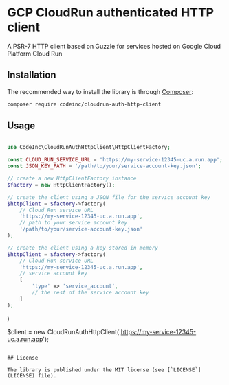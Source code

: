 # GCP CloudRun authenticated HTTP client

A PSR-7 HTTP client based on Guzzle for services hosted on Google Cloud Platform Cloud Run

## Installation

The recommended way to install the library is through [Composer](http://getcomposer.org):

```bash
composer require codeinc/cloudrun-auth-http-client
```

## Usage

```php

use CodeInc\CloudRunAuthHttpClient\HttpClientFactory;

const CLOUD_RUN_SERVICE_URL = 'https://my-service-12345-uc.a.run.app';
const JSON_KEY_PATH = '/path/to/your/service-account-key.json';

// create a new HttpClientFactory instance
$factory = new HttpClientFactory();

// create the client using a JSON file for the service account key
$httpClient = $factory->factory(
    // Cloud Run service URL
    'https://my-service-12345-uc.a.run.app',
    // path to your service account key 
    '/path/to/your/service-account-key.json' 
);

// create the client using a key stored in memory
$httpClient = $factory->factory(
    // Cloud Run service URL
    'https://my-service-12345-uc.a.run.app',
    // service account key 
    [
        'type' => 'service_account',
        // the rest of the service account key
    ]
);

```
)

$client = new CloudRunAuthHttpClient('https://my-service-12345-uc.a.run.app');
```

## License

The library is published under the MIT license (see [`LICENSE`](LICENSE) file).
